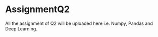# AssignmentQ2
All the assignment of Q2 will be uploaded here i.e. Numpy, Pandas and Deep Learning.
